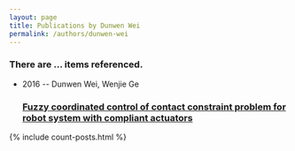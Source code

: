 ```yaml
---
layout: page
title: Publications by Dunwen Wei
permalink: /authors/dunwen-wei
---
```


<h3 id="number-posts">There are ... items referenced.</h3>
<ul class="post-list">
<li><span class='post-meta'>2016 -- Dunwen Wei, Wenjie Ge</span><h3><a class='post-link' href="{{ site.baseurl }}/fuzzy-coordinated-control-of-contact-constraint-problem-for-robot-system-with-compliant-actuators">Fuzzy coordinated control of contact constraint problem for robot system with compliant actuators</a></h3></li>

</ul>
{% include count-posts.html %}
